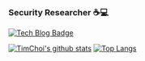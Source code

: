 ### Security Researcher ☕️💻

<div align = left>

[![Tech Blog Badge](http://img.shields.io/badge/-Tech%20blog-black?style=flat-square&logo=github&link=http://choidslab.github.io/)](http://choidslab.github.io/)

[![TimChoi's github stats](https://github-readme-stats-qi8qhfc5g-choidslab.vercel.app/api?username=choidslab)](https://github.com/anuraghazra/github-readme-stats) [![Top Langs](https://github-readme-stats-qi8qhfc5g-choidslab.vercel.app/api/top-langs/?username=choidslab&layout=compact)](https://github.com/anuraghazra/github-readme-stats)


</div>
                                                                
<!--
**choidslab/choidslab** is a ✨ _special_ ✨ repository because its `README.md` (this file) appears on your GitHub profile.

Here are some ideas to get you started:

- 🔭 I’m currently working on ...
- 🌱 I’m currently learning ...
- 👯 I’m looking to collaborate on ...
- 🤔 I’m looking for help with ...
- 💬 Ask me about ...
- 📫 How to reach me: ...
- 😄 Pronouns: ...
- ⚡ Fun fact: ...
-->


